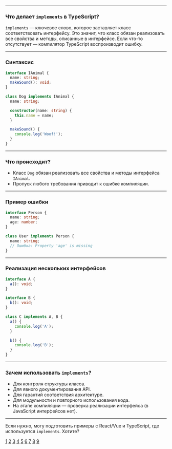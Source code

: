 
---

### Что делает `implements` в TypeScript?

`implements` — ключевое слово, которое заставляет класс соответствовать интерфейсу. Это значит, что класс обязан реализовать все свойства и методы, описанные в интерфейсе. Если что-то отсутствует — компилятор TypeScript воспроизводит ошибку.

---

### Синтаксис

```typescript
interface IAnimal {
  name: string;
  makeSound(): void;
}

class Dog implements IAnimal {
  name: string;

  constructor(name: string) {
    this.name = name;
  }

  makeSound() {
    console.log('Woof!');
  }
}
```

---

### Что происходит?

- Класс `Dog` обязан реализовать все свойства и методы интерфейса `IAnimal`.
- Пропуск любого требования приводит к ошибке компиляции.

---

### Пример ошибки

```typescript
interface Person {
  name: string;
  age: number;
}

class User implements Person {
  name: string;
  // Ошибка: Property 'age' is missing
}
```

---

### Реализация нескольких интерфейсов

```typescript
interface A {
  a(): void;
}

interface B {
  b(): void;
}

class C implements A, B {
  a() {
    console.log('A');
  }

  b() {
    console.log('B');
  }
}
```

---

### Зачем использовать `implements`?

- Для контроля структуры класса.
- Для явного документирования API.
- Для гарантий соответствия архитектуре.
- Для модульности и повторного использования кода.
- На этапе компиляции — проверка реализации интерфейса (в JavaScript интерфейсов нет).

---

Если нужно, могу подготовить примеры с React/Vue и TypeScript, где используется `implements`. Хотите?

[1](https://htmlacademy.ru/blog/js/types-vs-interfaces)
[2](https://habr.com/ru/sandbox/188148/)
[3](https://www.dev-notes.ru/articles/typescript/typescript-cheatsheet/)
[4](https://scriptdev.ru/guide/029/)
[5](https://my-js.org/docs/cheatsheet/mastering-ts)
[6](https://learn.microsoft.com/ru-ru/archive/msdn-magazine/2015/january/typescript-understanding-typescript)
[7](https://igorfonin.gitbook.io/typescript-book-ru/typescript-type-system/interfaces)
[8](https://habr.com/ru/companies/timeweb/articles/690726/)
[9](https://purpleschool.ru/knowledge-base/article/interfaces)
